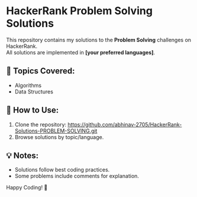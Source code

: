 # HackerRank Problem Solving Solutions

This repository contains my solutions to the **Problem Solving** challenges on HackerRank.  
All solutions are implemented in **[your preferred languages]**.

## 🚀 Topics Covered:
- Algorithms
- Data Structures

## 📌 How to Use:
1. Clone the repository: https://github.com/abhinav-2705/HackerRank-Solutions-PROBLEM-SOLVING.git
2. Browse solutions by topic/language.

## 💡 Notes:
- Solutions follow best coding practices.
- Some problems include comments for explanation.

Happy Coding! 🚀
